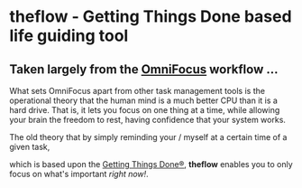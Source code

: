 # theflow - Getting Things Done based life guiding tool

## Taken largely from the [OmniFocus](https://omnifocus.com) workflow ...
What sets OmniFocus apart from other task management tools is the operational theory that the human mind is a much better CPU than it is a hard drive. 
That is, it lets you focus on one thing at a time, while allowing your brain the freedom to rest, having confidence that your system works.

The old theory that by simply reminding your / myself at a certain time of a given task,

which is based upon the [Getting Things Done®](https://gettingthingsdone.com), **theflow** enables you to only focus on what's important _right now!_.


